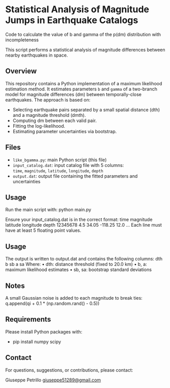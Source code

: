 # Statistical Analysis of Magnitude Jumps in Earthquake Catalogs
Code to calculate the value of b and gamma of the p(dm) distribution with incompleteness

This script performs a statistical analysis of magnitude differences between nearby earthquakes in space.

## Overview

This repository contains a Python implementation of a maximum likelihood estimation method. It estimates parameters `b` and `gamma` of a two-branch model for magnitude differences (dm) between temporally-close earthquakes. The approach is based on:

- Selecting earthquake pairs separated by a small spatial distance (dth) and a magnitude threshold (dmth).
- Computing dm between each valid pair.
- Fitting the log-likelihood.
- Estimating parameter uncertainties via bootstrap.

## Files

- `like_bgamma.py`: main Python script (this file)
- `input_catalog.dat`: input catalog file with 5 columns:  
  `time`, `magnitude`, `latitude`, `longitude`, `depth`
- `output.dat`: output file containing the fitted parameters and uncertainties

## Usage

Run the main script with:
python main.py

Ensure your input_catalog.dat is in the correct format:
time    magnitude    latitude    longitude    depth
12345678  4.5          34.05       -118.25      12.0
...
Each line must have at least 5 floating point values.

## Usage

The output is written to output.dat and contains the following columns:
dth  b  sb  a  sa
Where:
	•	dth: distance threshold (fixed to 20.0 km)
	•	b, a: maximum likelihood estimates
	•	sb, sa: bootstrap standard deviations


## Notes

A small Gaussian noise is added to each magnitude to break ties:
q.append(qi + 0.1 * (np.random.rand() - 0.5))

## Requirements

Please install Python packages with:
- pip install numpy scipy

## Contact

For questions, suggestions, or contributions, please contact:

Giuseppe Petrillo
giuseppe51289@gmail.com


